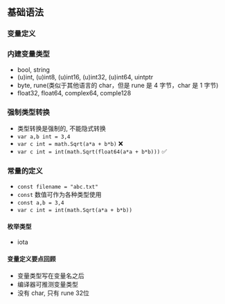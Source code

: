 ## 基础语法

### 变量定义

### 内建变量类型

- bool, string
- (u)int, (u)int8, (u)int16, (u)int32, (u)int64, uintptr
- byte, rune(类似于其他语言的 char，但是 rune 是 4 字节，char 是 1 字节)
- float32, float64, complex64, comple128


### 强制类型转换

- 类型转换是强制的, 不能隐式转换
- `var a,b int = 3,4`
- `var c int = math.Sqrt(a*a + b*b)` ❌
- `var c int = int(math.Sqrt(float64(a*a + b*b)))` ✅

### 常量的定义

- `const filename = "abc.txt"`
- `const` 数值可作为各种类型使用
- `const a,b = 3,4`
- `var c int = int(math.Sqrt(a*a + b*b))`

#### 枚举类型

- iota

#### 变量定义要点回顾

- 变量类型写在变量名之后
- 编译器可推测变量类型
- 没有 char, 只有 rune 32位